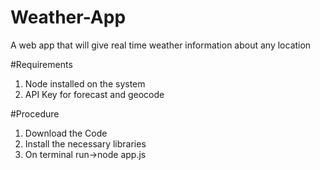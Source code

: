 # Weather-App
A web app that will give real time weather information about any location

#Requirements
1) Node installed on the system
2) API Key for forecast and geocode

#Procedure
1) Download the Code
2) Install the necessary libraries
3) On terminal run->node app.js
